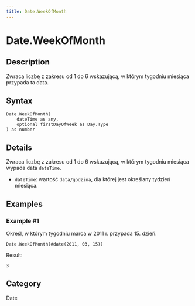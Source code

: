 ```yaml
---
title: Date.WeekOfMonth
---
```


# Date.WeekOfMonth


## Description

Zwraca liczbę z zakresu od 1 do 6 wskazującą, w którym tygodniu miesiąca przypada ta data.


## Syntax

```powerquery
Date.WeekOfMonth(
    dateTime as any,
    optional firstDayOfWeek as Day.Type
) as number
```


## Details

Zwraca liczbę z zakresu od 1 do 6 wskazującą, w którym tygodniu miesiąca wypada data <code>dateTime</code>. <ul> <li><code>dateTime</code>: wartość <code>data/godzina</code>, dla której jest określany tydzień miesiąca.</li></ul>


## Examples

### Example #1 
Określ, w którym tygodniu marca w 2011 r. przypada 15. dzień.
```powerquery
Date.WeekOfMonth(#date(2011, 03, 15))
```

Result: 
```powerquery
3
```




## Category
Date
